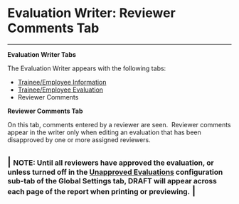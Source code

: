 # Evaluation Writer: Reviewer Comments Tab 
-----

**Evaluation Writer Tabs**

The Evaluation Writer appears with the following tabs:

- [Trainee/Employee Information](<7dbk.md>)
- [Trainee/Employee Evaluation](<7dbp.md>)
- Reviewer Comments

**Reviewer Comments Tab**

On this tab, comments entered by a reviewer are seen.&nbsp; Reviewer comments appear in the writer only when editing an evaluation that has been disapproved by one or more assigned reviewers.

| <font size="3"><b>NOTE</b>:  Until all reviewers have 
approved the evaluation, or unless turned off in the <a href="unapprove.htm">Unapproved Evaluations</a> configuration sub-tab of the Global Settings tab, DRAFT will appear across each page of the report 
when printing or previewing.</font> |
-----